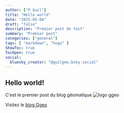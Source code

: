 ```yaml
---
author: ["P Guil"]
title: "Hello world"
date: "2025-05-04"
draft: "false"
description: "Premier post de test"
summary: "Premier post"
categories: ["general"]
tags: [ "markdown", "hugo" ]
ShowToc: true
TocOpen: true
social:
  bluesky_creator: "@guilgeo.bsky.social"
---
```

## Hello world!

C'est le premier post du blog géomatique ![logo ggeo](/img/2024/logo_ggeo.png)    

Visitez le [blog Ggeo](https://ggeo.netlify.app/)
